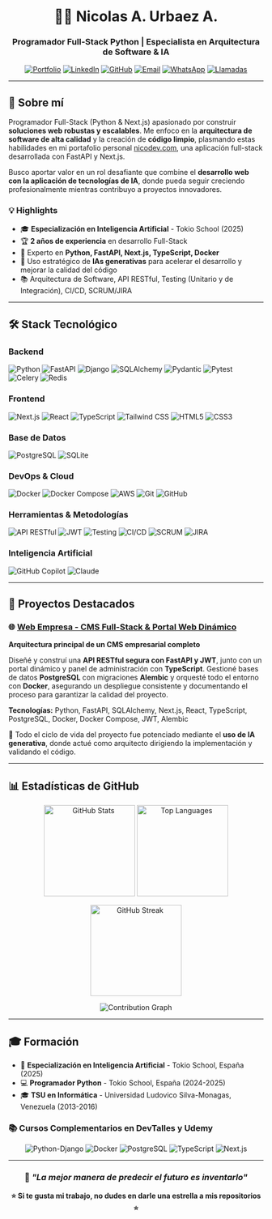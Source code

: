 <div align="center">

# 👨‍💻 Nicolas A. Urbaez A.

### Programador Full-Stack Python | Especialista en Arquitectura de Software & IA

[![Portfolio](https://img.shields.io/badge/Portfolio-00C7B7?style=for-the-badge&logo=google-chrome&logoColor=white)](https://nicodev.com)
[![LinkedIn](https://img.shields.io/badge/LinkedIn-0077B5?style=for-the-badge&logo=linkedin&logoColor=white)](https://linkedin.com/in/nikoi18)
[![GitHub](https://img.shields.io/badge/GitHub-181717?style=for-the-badge&logo=github&logoColor=white)](https://github.com/Nikoi18)
[![Email](https://img.shields.io/badge/Email-D14836?style=for-the-badge&logo=gmail&logoColor=white)](mailto:aran.nick15@gmail.com)
[![WhatsApp](https://img.shields.io/badge/WhatsApp-25D366?style=for-the-badge&logo=whatsapp&logoColor=white)](https://wa.me/34608898454)
[![Llamadas](https://img.shields.io/badge/Llamadas-00897B?style=for-the-badge&logo=phone&logoColor=white)](tel:+34608898454)

</div>

---

## 🚀 Sobre mí

Programador Full-Stack (Python & Next.js) apasionado por construir **soluciones web robustas y escalables**. Me enfoco en la **arquitectura de software de alta calidad** y la creación de **código limpio**, plasmando estas habilidades en mi portafolio personal [nicodev.com](https://nicodev.com), una aplicación full-stack desarrollada con FastAPI y Next.js.

Busco aportar valor en un rol desafiante que combine el **desarrollo web con la aplicación de tecnologías de IA**, donde pueda seguir creciendo profesionalmente mientras contribuyo a proyectos innovadores.

### 💡 Highlights

- 🎓 **Especialización en Inteligencia Artificial** - Tokio School (2025)
- 🏆 **2 años de experiencia** en desarrollo Full-Stack
- 🔧 Experto en **Python, FastAPI, Next.js, TypeScript, Docker**
- 🤖 Uso estratégico de **IAs generativas** para acelerar el desarrollo y mejorar la calidad del código
- 📚 Arquitectura de Software, API RESTful, Testing (Unitario y de Integración), CI/CD, SCRUM/JIRA

---

## 🛠️ Stack Tecnológico

### Backend
![Python](https://img.shields.io/badge/Python-3776AB?style=for-the-badge&logo=python&logoColor=white)
![FastAPI](https://img.shields.io/badge/FastAPI-009688?style=for-the-badge&logo=fastapi&logoColor=white)
![Django](https://img.shields.io/badge/Django-092E20?style=for-the-badge&logo=django&logoColor=white)
![SQLAlchemy](https://img.shields.io/badge/SQLAlchemy-D71F00?style=for-the-badge&logo=python&logoColor=white)
![Pydantic](https://img.shields.io/badge/Pydantic-E92063?style=for-the-badge&logo=python&logoColor=white)
![Pytest](https://img.shields.io/badge/Pytest-0A9EDC?style=for-the-badge&logo=pytest&logoColor=white)
![Celery](https://img.shields.io/badge/Celery-37814A?style=for-the-badge&logo=celery&logoColor=white)
![Redis](https://img.shields.io/badge/Redis-DC382D?style=for-the-badge&logo=redis&logoColor=white)

### Frontend
![Next.js](https://img.shields.io/badge/Next.js-000000?style=for-the-badge&logo=next.js&logoColor=white)
![React](https://img.shields.io/badge/React-61DAFB?style=for-the-badge&logo=react&logoColor=black)
![TypeScript](https://img.shields.io/badge/TypeScript-3178C6?style=for-the-badge&logo=typescript&logoColor=white)
![Tailwind CSS](https://img.shields.io/badge/Tailwind_CSS-38B2AC?style=for-the-badge&logo=tailwind-css&logoColor=white)
![HTML5](https://img.shields.io/badge/HTML5-E34F26?style=for-the-badge&logo=html5&logoColor=white)
![CSS3](https://img.shields.io/badge/CSS3-1572B6?style=for-the-badge&logo=css3&logoColor=white)

### Base de Datos
![PostgreSQL](https://img.shields.io/badge/PostgreSQL-316192?style=for-the-badge&logo=postgresql&logoColor=white)
![SQLite](https://img.shields.io/badge/SQLite-07405E?style=for-the-badge&logo=sqlite&logoColor=white)

### DevOps & Cloud
![Docker](https://img.shields.io/badge/Docker-2496ED?style=for-the-badge&logo=docker&logoColor=white)
![Docker Compose](https://img.shields.io/badge/Docker_Compose-2496ED?style=for-the-badge&logo=docker&logoColor=white)
![AWS](https://img.shields.io/badge/AWS-232F3E?style=for-the-badge&logo=amazon-aws&logoColor=white)
![Git](https://img.shields.io/badge/Git-F05032?style=for-the-badge&logo=git&logoColor=white)
![GitHub](https://img.shields.io/badge/GitHub-181717?style=for-the-badge&logo=github&logoColor=white)

### Herramientas & Metodologías
![API RESTful](https://img.shields.io/badge/API_RESTful-009688?style=for-the-badge&logo=fastapi&logoColor=white)
![JWT](https://img.shields.io/badge/JWT-000000?style=for-the-badge&logo=json-web-tokens&logoColor=white)
![Testing](https://img.shields.io/badge/Testing-25A162?style=for-the-badge&logo=pytest&logoColor=white)
![CI/CD](https://img.shields.io/badge/CI/CD-2088FF?style=for-the-badge&logo=github-actions&logoColor=white)
![SCRUM](https://img.shields.io/badge/SCRUM-6DB33F?style=for-the-badge&logo=scrumalliance&logoColor=white)
![JIRA](https://img.shields.io/badge/JIRA-0052CC?style=for-the-badge&logo=jira&logoColor=white)

### Inteligencia Artificial
![GitHub Copilot](https://img.shields.io/badge/GitHub_Copilot-000000?style=for-the-badge&logo=github&logoColor=white)
![Claude](https://img.shields.io/badge/Claude_4-8B5CF6?style=for-the-badge&logo=anthropic&logoColor=white)

---

## 🎯 Proyectos Destacados

### 🌐 [Web Empresa - CMS Full-Stack & Portal Web Dinámico](https://github.com/Nikoi18/WebEmpresaFase1)

**Arquitectura principal de un CMS empresarial completo**

Diseñé y construí una **API RESTful segura con FastAPI y JWT**, junto con un portal dinámico y panel de administración con **TypeScript**. Gestioné bases de datos **PostgreSQL** con migraciones **Alembic** y orquesté todo el entorno con **Docker**, asegurando un despliegue consistente y documentando el proceso para garantizar la calidad del proyecto.

**Tecnologías:** Python, FastAPI, SQLAlchemy, Next.js, React, TypeScript, PostgreSQL, Docker, Docker Compose, JWT, Alembic

🔗 Todo el ciclo de vida del proyecto fue potenciado mediante el **uso de IA generativa**, donde actué como arquitecto dirigiendo la implementación y validando el código.

---

## 📊 Estadísticas de GitHub

<p align="center">
  <img src="https://github-readme-stats.vercel.app/api?username=Nikoi18&show_icons=true&count_private=true&hide_border=true&theme=tokyonight&bg_color=0d1117&title_color=58a6ff&text_color=c9d1d9&icon_color=58a6ff" alt="GitHub Stats" height="180" />
  <img src="https://github-readme-stats.vercel.app/api/top-langs/?username=Nikoi18&hide_border=true&layout=compact&theme=tokyonight&bg_color=0d1117&title_color=58a6ff&text_color=c9d1d9&langs_count=8" alt="Top Languages" height="180" />
</p>

<p align="center">
  <img src="https://github-readme-streak-stats.herokuapp.com/?user=Nikoi18&theme=tokyonight&hide_border=true&background=0d1117&ring=58a6ff&fire=58a6ff&currStreakLabel=58a6ff" alt="GitHub Streak" height="180" />
</p>

<p align="center">
  <img src="https://github-readme-activity-graph.vercel.app/graph?username=Nikoi18&theme=tokyo-night&hide_border=true&bg_color=0d1117&color=58a6ff&line=58a6ff&point=c9d1d9" alt="Contribution Graph" />
</p>

---

## 🎓 Formación

- 🎯 **Especialización en Inteligencia Artificial** - Tokio School, España (2025)
- 💻 **Programador Python** - Tokio School, España (2024-2025)
- 🎓 **TSU en Informática** - Universidad Ludovico Silva-Monagas, Venezuela (2013-2016)

### 📚 Cursos Complementarios en DevTalles y Udemy

<div align="center">

![Python-Django](https://img.shields.io/badge/Python--Django-EC5252?style=for-the-badge&logo=python&logoColor=white)
![Docker](https://img.shields.io/badge/Docker-2496ED?style=for-the-badge&logo=docker&logoColor=white)
![PostgreSQL](https://img.shields.io/badge/PostgreSQL-316192?style=for-the-badge&logo=postgresql&logoColor=white)
![TypeScript](https://img.shields.io/badge/TypeScript-3178C6?style=for-the-badge&logo=typescript&logoColor=white)
![Next.js](https://img.shields.io/badge/Next.js-000000?style=for-the-badge&logo=next.js&logoColor=white)

</div>

---

<div align="center">

### 💭 *"La mejor manera de predecir el futuro es inventarlo"*

**⭐ Si te gusta mi trabajo, no dudes en darle una estrella a mis repositorios ⭐**

</div>